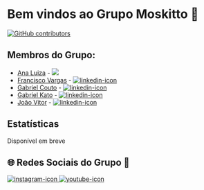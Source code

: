 # Bem vindos ao Grupo Moskitto 🦟
[![GitHub contributors](https://img.shields.io/github/contributors/GrupoMoskitto)](https://github.com/GrupoMoskitto)

## Membros do Grupo:
- [Ana Luiza](https://github.com/anarand) -
  <a href="https://www.linkedin.com/in/ana-luiza-santana-124023240/">
    <img src="https://img.shields.io/badge/LinkedIn-0077B5?style=for-the-badge&logo=linkedin&logoColor=white">
  </a>
- [Francisco Vargas](https://github.com/Franciscov25) -
  <a href="https://www.linkedin.com/in/franciscovargas7/">
    <img src="https://img.shields.io/badge/LinkedIn-0077B5?style=for-the-badge&logo=linkedin&logoColor=white" alt="linkedin-icon">
  </a>
- [Gabriel Couto](https://github.com/rouri404) -
  <a href="https://www.linkedin.com/in/gabricouto/">
    <img src="https://img.shields.io/badge/LinkedIn-0077B5?style=for-the-badge&logo=linkedin&logoColor=white" alt="linkedin-icon">
  </a>
- [Gabriel Kato](https://github.com/kato8088) -
  <a href="https://www.linkedin.com/in/gabrikato/">
    <img src="https://img.shields.io/badge/LinkedIn-0077B5?style=for-the-badge&logo=linkedin&logoColor=white" alt="linkedin-icon">
  </a>
- [João Vitor](https://github.com/joaomatosq) -
  <a href="https://www.linkedin.com/in/joaomatosq/">
    <img src="https://img.shields.io/badge/LinkedIn-0077B5?style=for-the-badge&logo=linkedin&logoColor=white" alt="linkedin-icon">
  </a>

## Estatísticas
Disponível em breve

## 🌐 Redes Sociais do Grupo 🦟
<div align="left">
  <a href="https://www.instagram.com/moskitto.inc">
    <img src="https://img.shields.io/badge/Instagram-E4405F?style=for-the-badge&logo=instagram&logoColor=white" alt="instagram-icon">
  </a>
  <a href="https://www.youtube.com/@moskitto-e6c">
    <img src="https://img.shields.io/badge/YouTube-EB1308?style=for-the-badge&logo=youtube&logoColor=white" alt="youtube-icon">
  </a>
</div>
